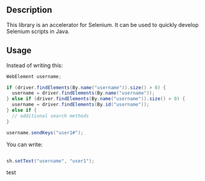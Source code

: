 ## Description

This library is an accelerator for Selenium.  It can be used to quickly develop Selenium scripts in Java.


## Usage

Instead of writing this:

```java
WebElement username;

if (driver.findElements(By.name("username")).size() > 0) {
  username = driver.findElements(By.name("username"));
} else if (driver.findElements(By.name("username")).size() > 0) {
  username = driver.findElements(By.id("username"));
} else if {
  // additional search methods
}

username.sendKeys("user1#");
```

You can write:

```java

sh.setText("username", "user1");
```

test